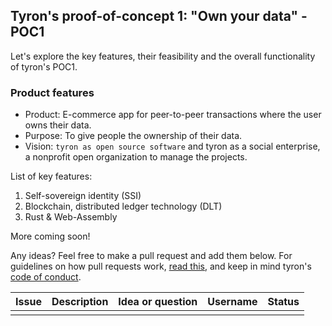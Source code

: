 ## Tyron's proof-of-concept 1: "Own your data" - POC1
Let's explore the key features, their feasibility and the overall functionality of tyron's POC1.
### Product features
 - Product: E-commerce app for peer-to-peer transactions where the user owns their data. 
 - Purpose: To give people the ownership of their data.
 - Vision: ```tyron as open source software``` and tyron as a social enterprise, a nonprofit open organization to manage the projects.
 
 List of key features:
 1. Self-sovereign identity (SSI)
 2. Blockchain, distributed ledger technology (DLT)
 3. Rust & Web-Assembly
  
More coming soon! 

Any ideas? Feel free to make a pull request and add them below. For guidelines on how pull requests work, [read this](https://github.com/tyronNetwork/tyron/blob/master/CONTRIBUTING.md), and keep in mind tyron's [code of conduct](https://github.com/tyronNetwork/tyron/blob/master/CODE_OF_CONDUCT.md).

| Issue | Description | Idea or question | Username | Status |
|---|---|---|---|---|
| | | | | |
